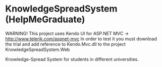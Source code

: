 KnowledgeSpreadSystem (HelpMeGraduate)
==============

WARNING!
This project uses Kendo UI for ASP.NET MVC -> http://www.telerik.com/aspnet-mvc
In order to test it you must download the trial and add reference to Kendo.Mvc.dll to the project KnowledgeSpreadSystem.Web

Knowledge-Spread System for students in different universities.
